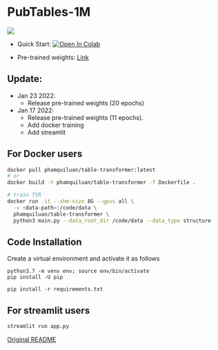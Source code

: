 # PubTables-1M

![](https://user-images.githubusercontent.com/24642166/150664500-c8a8359b-12b0-4ea7-be8b-12f6cc773fd4.png)

- Quick Start: [![Open In Colab](https://colab.research.google.com/assets/colab-badge.svg)](https://colab.research.google.com/drive/1CePiqlZfJa_tLTCzbatOKahWlyEAMgQa?usp=sharing)

- Pre-trained weights: [Link](https://drive.google.com/drive/folders/1Ko4Trk48u99AAPNU41RcUKAoMP0BoDmU?usp=sharing)


## Update: 
- Jan 23 2022:
  - Release pre-trained weights (20 epochs)
- Jan 17 2022: 
  - Release pre-trained weights (11 epochs).
  - Add docker training
  - Add streamlit 


## For Docker users

```bash
docker pull phamquiluan/table-transformer:latest
# or
docker build -t phamquiluan/table-transformer -f Dockerfile .

# train TSR
docker run -it --shm-size 8G --gpus all \
  -v <data-path>:/code/data \
  phamquiluan/table-transformer \
  python3 main.py --data_root_dir /code/data --data_type structure
```


## Code Installation
Create a virtual environment and activate it as follows
```
python3.7 -m venv env; source env/bin/activate
pip install -U pip

pip install -r requirements.txt
```

## For streamlit users

```bash 
streamlit run app.py
```

[Original README](https://github.com/microsoft/table-transformer)

